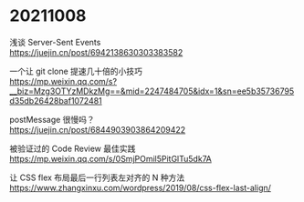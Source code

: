 # 20211008

浅谈 Server-Sent Events  
https://juejin.cn/post/6942138630303383582

一个让 git clone 提速几十倍的小技巧  
https://mp.weixin.qq.com/s?__biz=Mzg3OTYzMDkzMg==&mid=2247484705&idx=1&sn=ee5b35736795d35db26428baf1072481

postMessage 很慢吗？  
https://juejin.cn/post/6844903903864209422

被验证过的 Code Review 最佳实践  
https://mp.weixin.qq.com/s/0SmjPOmil5PitGlTu5dk7A

让 CSS flex 布局最后一行列表左对齐的 N 种方法  
https://www.zhangxinxu.com/wordpress/2019/08/css-flex-last-align/
